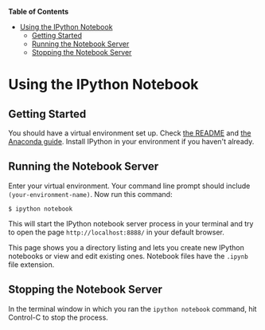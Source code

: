 **Table of Contents**

- [Using the IPython Notebook](#using-the-ipython-notebook)
	- [Getting Started](#getting-started)
	- [Running the Notebook Server](#running-the-notebook-server)
	- [Stopping the Notebook Server](#stopping-the-notebook-server)

Using the IPython Notebook
==========================

## Getting Started

You should have a virtual environment set up. Check [the README](/README.md) and [the Anaconda guide](/docs/anaconda-install.md). Install IPython in your environment if you haven't already.

## Running the Notebook Server

Enter your virtual environment. Your command line prompt should include `(your-environment-name)`. Now run this command:

`$ ipython notebook`

This will start the IPython notebook server process in your terminal and try to open the page `http://localhost:8888/` in your default browser.

This page shows you a directory listing and lets you create new IPython notebooks or view and edit existing ones. Notebook files have the `.ipynb` file extension.

## Stopping the Notebook Server

In the terminal window in which you ran the `ipython notebook` command, hit Control-C to stop the process.

